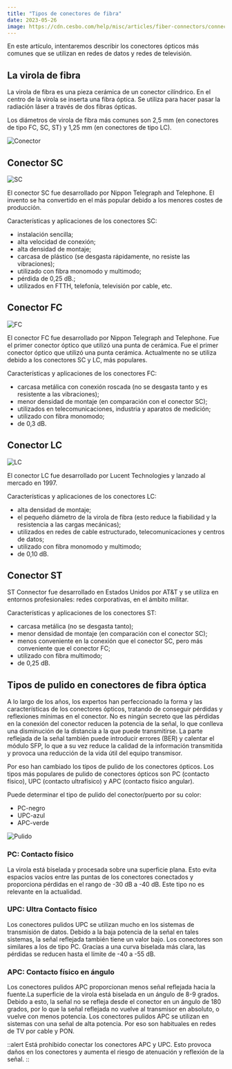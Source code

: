 ```yaml
---
title: "Tipos de conectores de fibra"
date: 2023-05-26
image: https://cdn.cesbo.com/help/misc/articles/fiber-connectors/connector.png
---
```


En este artículo, intentaremos describir los conectores ópticos más comunes que se utilizan en redes de datos y redes de televisión.

## La virola de fibra[](https://help.cesbo.com/misc/articles/hardware/fiber-connectors#the-fiber-ferrule)

La virola de fibra es una pieza cerámica de un conector cilíndrico. En el centro de la virola se inserta una fibra óptica. Se utiliza para hacer pasar la radiación láser a través de dos fibras ópticas.

Los diámetros de virola de fibra más comunes son 2,5 mm (en conectores de tipo FC, SC, ST) y 1,25 mm (en conectores de tipo LC).

![Conector](https://cdn.cesbo.com/help/misc/articles/fiber-connectors/connector.png)

## Conector SC[](https://help.cesbo.com/misc/articles/hardware/fiber-connectors#sc-connector)

![SC](https://cdn.cesbo.com/help/misc/articles/fiber-connectors/sc.png)

El conector SC fue desarrollado por Nippon Telegraph and Telephone. El invento se ha convertido en el más popular debido a los menores costes de producción.

Características y aplicaciones de los conectores SC:

- instalación sencilla;
- alta velocidad de conexión;
- alta densidad de montaje;
- carcasa de plástico (se desgasta rápidamente, no resiste las vibraciones);
- utilizado con fibra monomodo y multimodo;
- pérdida de 0,25 dB.;
- utilizados en FTTH, telefonía, televisión por cable, etc.

## Conector FC[](https://help.cesbo.com/misc/articles/hardware/fiber-connectors#fc-connector)

![FC](https://cdn.cesbo.com/help/misc/articles/fiber-connectors/fc.png)

El conector FC fue desarrollado por Nippon Telegraph and Telephone. Fue el primer conector óptico que utilizó una punta de cerámica. Fue el primer conector óptico que utilizó una punta cerámica. Actualmente no se utiliza debido a los conectores SC y LC, más populares.

Características y aplicaciones de los conectores FC:

- carcasa metálica con conexión roscada (no se desgasta tanto y es resistente a las vibraciones);
- menor densidad de montaje (en comparación con el conector SC);
- utilizados en telecomunicaciones, industria y aparatos de medición;
- utilizado con fibra monomodo;
- de 0,3 dB.

## Conector LC[](https://help.cesbo.com/misc/articles/hardware/fiber-connectors#lc-connector)

![LC](https://cdn.cesbo.com/help/misc/articles/fiber-connectors/lc.png)

El conector LC fue desarrollado por Lucent Technologies y lanzado al mercado en 1997.

Características y aplicaciones de los conectores LC:

- alta densidad de montaje;
- el pequeño diámetro de la virola de fibra (esto reduce la fiabilidad y la resistencia a las cargas mecánicas);
- utilizados en redes de cable estructurado, telecomunicaciones y centros de datos;
- utilizado con fibra monomodo y multimodo;
- de 0,10 dB.

## Conector ST[](https://help.cesbo.com/misc/articles/hardware/fiber-connectors#st-connector)

ST Connector fue desarrollado en Estados Unidos por AT&T y se utiliza en entornos profesionales: redes corporativas, en el ámbito militar.

Características y aplicaciones de los conectores ST:

- carcasa metálica (no se desgasta tanto);
- menor densidad de montaje (en comparación con el conector SC);
- menos conveniente en la conexión que el conector SC, pero más conveniente que el conector FC;
- utilizado con fibra multimodo;
- de 0,25 dB.

## Tipos de pulido en conectores de fibra óptica[](https://help.cesbo.com/misc/articles/hardware/fiber-connectors#types-of-polish-on-fiber-optic-connectors)

A lo largo de los años, los expertos han perfeccionado la forma y las características de los conectores ópticos, tratando de conseguir pérdidas y reflexiones mínimas en el conector. No es ningún secreto que las pérdidas en la conexión del conector reducen la potencia de la señal, lo que conlleva una disminución de la distancia a la que puede transmitirse. La parte reflejada de la señal también puede introducir errores (BER) y calentar el módulo SFP, lo que a su vez reduce la calidad de la información transmitida y provoca una reducción de la vida útil del equipo transmisor.

Por eso han cambiado los tipos de pulido de los conectores ópticos. Los tipos más populares de pulido de conectores ópticos son PC (contacto físico), UPC (contacto ultrafísico) y APC (contacto físico angular).

Puede determinar el tipo de pulido del conector/puerto por su color:

- PC-negro
- UPC-azul
- APC-verde

![Pulido](https://cdn.cesbo.com/help/misc/articles/fiber-connectors/polishing.png)

### PC: Contacto físico

La virola está biselada y procesada sobre una superficie plana. Esto evita espacios vacíos entre las puntas de los conectores conectados y proporciona pérdidas en el rango de -30 dB a -40 dB. Este tipo no es relevante en la actualidad.

### UPC: Ultra Contacto físico

Los conectores pulidos UPC se utilizan mucho en los sistemas de transmisión de datos. Debido a la baja potencia de la señal en tales sistemas, la señal reflejada también tiene un valor bajo. Los conectores son similares a los de tipo PC. Gracias a una curva biselada más clara, las pérdidas se reducen hasta el límite de -40 a -55 dB.

### APC: Contacto físico en ángulo

Los conectores pulidos APC proporcionan menos señal reflejada hacia la fuente.La superficie de la virola está biselada en un ángulo de 8-9 grados. Debido a esto, la señal no se refleja desde el conector en un ángulo de 180 grados, por lo que la señal reflejada no vuelve al transmisor en absoluto, o vuelve con menos potencia. Los conectores pulidos APC se utilizan en sistemas con una señal de alta potencia. Por eso son habituales en redes de TV por cable y PON.

::alert
Está prohibido conectar los conectores APC y UPC. Esto provoca daños en los conectores y aumenta el riesgo de atenuación y reflexión de la señal.
::
